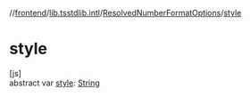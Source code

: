 //[frontend](../../../index.md)/[lib.tsstdlib.intl](../index.md)/[ResolvedNumberFormatOptions](index.md)/[style](style.md)

# style

[js]\
abstract var [style](style.md): [String](https://kotlinlang.org/api/latest/jvm/stdlib/kotlin/-string/index.html)
